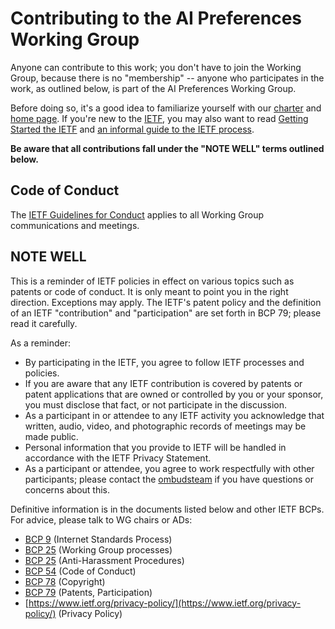 # Contributing to the AI Preferences Working Group

Anyone can contribute to this work; you don't have to join the Working Group, because there is no "membership" -- anyone who participates in the work, as outlined below, is part of the AI Preferences Working Group.

Before doing so, it's a good idea to familiarize yourself with our [charter](https://datatracker.ietf.org/wg/aipref/about/) and [home page](/). If you're new to the [IETF](https://www.ietf.org/), you may also want to read [Getting Started the IETF](https://www.ietf.org/participate/get-started/) and [an informal guide to the IETF process](https://www.ietf.org/process/informal/).

**Be aware that all contributions fall under the "NOTE WELL" terms outlined below.**

## Code of Conduct

The [IETF Guidelines for Conduct](https://www.rfc-editor.org/rfc/rfc7154.html) applies to all Working Group communications and meetings.


## NOTE WELL

This is a reminder of IETF policies in effect on various topics such as patents or code of conduct. It is only meant to point you in the right direction. Exceptions may apply. The IETF's patent policy and the definition of an IETF "contribution" and "participation" are set forth in BCP 79; please read it carefully.

As a reminder:

- By participating in the IETF, you agree to follow IETF processes and policies.
- If you are aware that any IETF contribution is covered by patents or patent applications that are owned or controlled by you or your sponsor, you must disclose that fact, or not participate in the discussion.
- As a participant in or attendee to any IETF activity you acknowledge that written, audio, video, and photographic records of meetings may be made public.
- Personal information that you provide to IETF will be handled in accordance with the IETF Privacy Statement.
- As a participant or attendee, you agree to work respectfully with other participants; please contact the [ombudsteam](https://www.ietf.org/contact/ombudsteam/) if you have questions or concerns about this.

Definitive information is in the documents listed below and other IETF BCPs. For advice, please talk to WG chairs or ADs:

- [BCP 9](https://www.rfc-editor.org/info/bcp9) (Internet Standards Process)
- [BCP 25](https://www.rfc-editor.org/info/bcp25) (Working Group processes)
- [BCP 25](https://www.rfc-editor.org/info/bcp25) (Anti-Harassment Procedures)
- [BCP 54](https://www.rfc-editor.org/info/bcp54) (Code of Conduct)
- [BCP 78](https://www.rfc-editor.org/info/bcp78) (Copyright)
- [BCP 79](https://www.rfc-editor.org/info/bcp79) (Patents, Participation)
- [https://www.ietf.org/privacy-policy/](https://www.ietf.org/privacy-policy/) (Privacy Policy)
